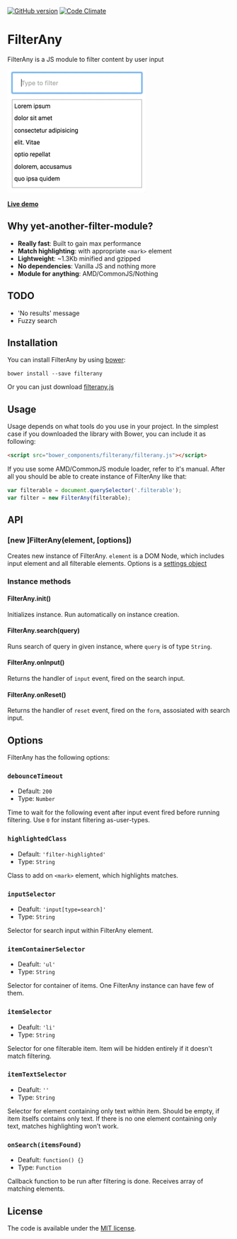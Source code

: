 [![GitHub version](https://badge.fury.io/gh/thirabrtnk%2Ffilterany.svg)](https://badge.fury.io/gh/thirabrtnk%2Ffilterany) [![Code Climate](https://codeclimate.com/github/ThiRaBrTNK/filterany/badges/gpa.svg)](https://codeclimate.com/github/ThiRaBrTNK/filterany)
# FilterAny

FilterAny is a JS module to filter content by user input

![Demo](demo.gif)

[**Live demo**](https://thirabrtnk.github.io/filterany/)

## Why yet-another-filter-module?

- **Really fast**: Built to gain max performance
- **Match highlighting**: with appropriate `<mark>` element
- **Lightweight**: ~1.3Kb minified and gzipped
- **No dependencies**: Vanilla JS and nothing more
- **Module for anything**: AMD/CommonJS/Nothing

## TODO

- 'No results' message
- Fuzzy search

## Installation

You can install FilterAny by using [bower](http://bower.io):
```
bower install --save filterany
```
Or you can just download [filterany.js](https://raw.githubusercontent.com/ThiRaBrTNK/filterany/master/filterany.js)

## Usage

Usage depends on what tools do you use in your project. In the simplest case if you downloaded the library with Bower, you can include it as following:                                    
```html
<script src="bower_components/filterany/filterany.js"></script>
```
If you use some AMD/CommonJS module loader, refer to it's manual.
After all you should be able to create instance of FilterAny like that:
```js
var filterable = document.querySelector('.filterable');
var filter = new FilterAny(filterable);
```

## API

### [new ]FilterAny(element, [options])

Creates new instance of FilterAny. `element` is a DOM Node, which includes input element and all filterable elements.
Options is a [settings object](#options)

### Instance methods

#### FilterAny.init()

Initializes instance. Run automatically on instance creation.

#### FilterAny.search(query)

Runs search of query in given instance, where `query` is of type `String`.

#### FilterAny.onInput()

Returns the handler of `input` event, fired on the search input.

#### FilterAny.onReset()

Returns the handler of `reset` event, fired on the `form`, assosiated with search input.

## Options

FilterAny has the following options:

### `debounceTimeout`

* Default: `200`
* Type: `Number`

Time to wait for the following event after input event fired before running filtering. Use `0` for instant filtering as-user-types.

### `highlightedClass`

* Default: `'filter-highlighted'`
* Type: `String`

Class to add on `<mark>` element, which highlights matches.

### `inputSelector`

* Deafult: `'input[type=search]'`
* Type: `String`

Selector for search input within FilterAny element.

### `itemContainerSelector`

* Deafult: `'ul'`
* Type: `String`

Selector for container of items. One FilterAny instance can have few of them.

### `itemSelector`

* Deafult: `'li'`
* Type: `String`

Selector for one filterable item. Item will be hidden entirely if it doesn't match filtering.

### `itemTextSelector`

* Deafult: `''`
* Type: `String`

Selector for element containing only text within item. Should be empty, if item itselfs contains only text.
If there is no one element containing only text, matches highlighting won't work.

### `onSearch(itemsFound)`

* Deafult: `function() {}`
* Type: `Function`

Callback function to be run after filtering is done. Receives array of matching elements.

## License

The code is available under the [MIT license](LICENSE.txt).
